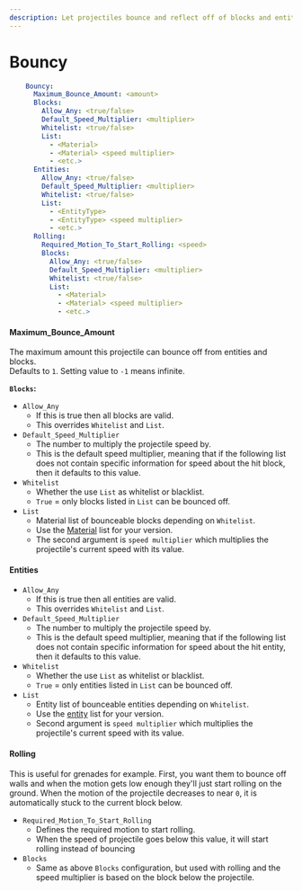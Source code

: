 ```yaml
---
description: Let projectiles bounce and reflect off of blocks and entities
---
```


# Bouncy

```yaml
    Bouncy:
      Maximum_Bounce_Amount: <amount>
      Blocks:
        Allow_Any: <true/false>
        Default_Speed_Multiplier: <multiplier>
        Whitelist: <true/false>
        List:
          - <Material>
          - <Material> <speed multiplier>
          - <etc.>
      Entities:
        Allow_Any: <true/false>
        Default_Speed_Multiplier: <multiplier>
        Whitelist: <true/false>
        List:
          - <EntityType>
          - <EntityType> <speed multiplier>
          - <etc.>
      Rolling:
        Required_Motion_To_Start_Rolling: <speed>
        Blocks:
          Allow_Any: <true/false>
          Default_Speed_Multiplier: <multiplier>
          Whitelist: <true/false>
          List:
            - <Material>
            - <Material> <speed multiplier>
            - <etc.>
```

#### Maximum\_Bounce\_Amount

The maximum amount this projectile can bounce off from entities and blocks.\
Defaults to `1`. Setting value to `-1` means infinite.

**`Blocks`:**

* `Allow_Any`
  * If this is true then all blocks are valid.
  * This overrides `Whitelist` and `List`.
* `Default_Speed_Multiplier`
  * The number to multiply the projectile speed by.
  * This is the default speed multiplier, meaning that if the following list does not contain specific information for speed about the hit block, then it defaults to this value.
* `Whitelist`
  * Whether the use `List` as whitelist or blacklist.
  * `True` = only blocks listed in `List` can be bounced off.
* `List`
  * Material list of bounceable blocks depending on `Whitelist`.
  * Use the [Material](http://127.0.0.1:5000/s/IIUkVnlH40vVBzLhWWQ8/references#material "mention") list for your version.
  * The second argument is `speed multiplier` which multiplies the projectile's current speed with its value.

#### Entities

* `Allow_Any`
  * If this is true then all entities are valid.
  * This overrides `Whitelist` and `List`.
* `Default_Speed_Multiplier`
  * The number to multiply the projectile speed by.
  * This is the default speed multiplier, meaning that if the following list does not contain specific information for speed about the hit entity, then it defaults to this value.
* `Whitelist`
  * Whether the use `List` as whitelist or blacklist.
  * `True` = only entities listed in `List` can be bounced off.
* `List`
  * Entity list of bounceable entities depending on `Whitelist`.
  * Use the [entity](http://127.0.0.1:5000/s/IIUkVnlH40vVBzLhWWQ8/references#entity "mention") list for your version.
  * Second argument is `speed multiplier` which multiplies the projectile's current speed with its value.

#### Rolling

This is useful for grenades for example. First, you want them to bounce off walls and when the motion gets low enough they'll just start rolling on the ground. When the motion of the projectile decreases to near `0`, it is automatically stuck to the current block below.

* `Required_Motion_To_Start_Rolling`
  * Defines the required motion to start rolling.
  * When the speed of projectile goes below this value, it will start rolling instead of bouncing
* `Blocks`
  * Same as above `Blocks` configuration, but used with rolling and the speed multiplier is based on the block below the projectile.
